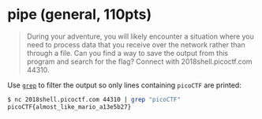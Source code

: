 # pipe (general, 110pts)

> During your adventure, you will likely encounter a situation where you need to process data that you receive over the
> network rather than through a file. Can you find a way to save the output from this program and search for the flag?
> Connect with 2018shell.picoctf.com 44310.

Use [`grep`](https://linux.die.net/man/1/grep) to filter the output so only lines containing `picoCTF` are printed:

```sh
$ nc 2018shell.picoctf.com 44310 | grep "picoCTF"
picoCTF{almost_like_mario_a13e5b27}
```
